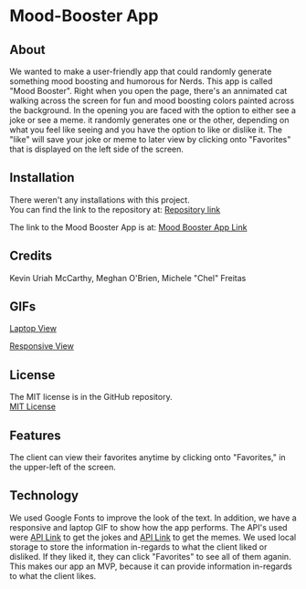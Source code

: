 # Mood-Booster App
## About 

We wanted to make a user-friendly app that could randomly generate something mood boosting and humorous for Nerds. This app is called "Mood Booster". Right when you open the page, there's an annimated cat walking across the screen for fun and mood boosting colors painted across the background. In the opening you are faced with the option to either see a joke or see a meme. it randomly generates one or the other, depending on what you feel like seeing and you have the option to like or dislike it. The "like" will save your joke or meme to later view by clicking onto "Favorites" that is displayed on the left side of the screen. 

## Installation 

There weren't any installations with this project.  
You can find the link to the repository at:
[Repository link](https://github.com/123sites/Mood-Booster.git)

The link to the Mood Booster App is at:
[Mood Booster App Link](https://123sites.github.io/Mood-Booster/)

## Credits 

Kevin Uriah McCarthy,
Meghan O'Brien,
Michele "Chel" Freitas

## GIFs

[Laptop View](./assets/img/Mood%20Booster.gif)

[Responsive View](./assets/img/Mood%20Booster%20(1).gif)

## License 

The MIT license is in the GitHub repository.  
[MIT License](https://github.com/123sites/Mood-Booster/blob/main/LICENSE)

## Features

The client can view their favorites anytime by clicking onto "Favorites," in the upper-left of the screen. 

## Technology

We used Google Fonts to improve the look of the text.  In addition, we have a responsive and laptop GIF to show how the app performs.  The API's used were [API Link](https://rapidapi.com/humorapi/api/humor-jokes-and-memes) to get the jokes and [API Link](https://programming-memes-images.p.rapidapi.com/v1/memes) to get the memes.  We used local storage to store the information in-regards to what the client liked or disliked.  If they liked it, they can click "Favorites" to see all of them aganin.  This makes our app an MVP, because it can provide information in-regards to what the client likes.
